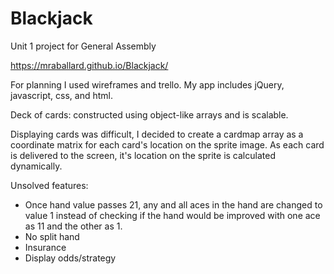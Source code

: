 # Blackjack
Unit 1 project for General Assembly

https://mraballard.github.io/Blackjack/

For planning I used wireframes and trello. My app includes jQuery, javascript, css, and html.

Deck of cards: constructed using object-like arrays and is scalable.

Displaying cards was difficult,  I decided to create a cardmap array as a coordinate matrix for each card's location on the sprite image. As each card is delivered to the screen, it's location on the sprite is calculated dynamically.

Unsolved features:
  - Once hand value passes 21, any and all aces in the hand are changed to value 1 instead of checking if the hand would be improved with one ace as 11 and the other as 1.
  - No split hand
  - Insurance
  - Display odds/strategy
